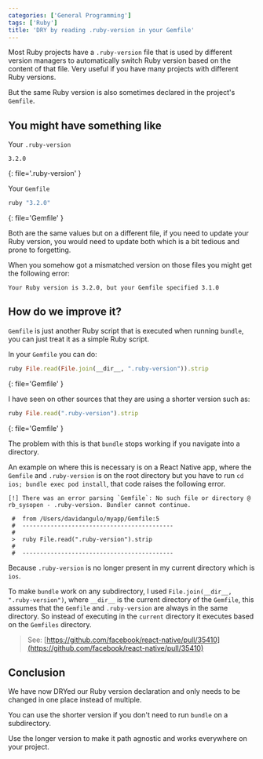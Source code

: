 ```yaml
---
categories: ['General Programming']
tags: ['Ruby']
title: 'DRY by reading .ruby-version in your Gemfile'
---
```

Most Ruby projects have a `.ruby-version` file that is used by different version managers to automatically switch Ruby version based on the content of that file. Very useful if you have many projects with different Ruby versions.

But the same Ruby version is also sometimes declared in the project's `Gemfile`.

## You might have something like

Your `.ruby-version`
```text
3.2.0
```
{: file='.ruby-version' }

Your `Gemfile`
```ruby
ruby "3.2.0"
```
{: file='Gemfile' }

Both are the same values but on a different file, if you need to update your Ruby version, you would need to update both which is a bit tedious and prone to forgetting.

When you somehow got a mismatched version on those files you might get the following error:
```text
Your Ruby version is 3.2.0, but your Gemfile specified 3.1.0
```

## How do we improve it?

`Gemfile` is just another Ruby script that is executed when running `bundle`, you can just treat it as a simple Ruby script.

In your `Gemfile` you can do:
```ruby
ruby File.read(File.join(__dir__, ".ruby-version")).strip
```
{: file='Gemfile' }

I have seen on other sources that they are using a shorter version such as:
```ruby
ruby File.read(".ruby-version").strip
```
{: file='Gemfile' }

The problem with this is that `bundle` stops working if you navigate into a directory. 

An example on where this is necessary is on a React Native app, where the `Gemfile` and `.ruby-version` is on the root directory but you have to run `cd ios; bundle exec pod install`, that code raises the following error.

```text
[!] There was an error parsing `Gemfile`: No such file or directory @ rb_sysopen - .ruby-version. Bundler cannot continue.

 #  from /Users/davidangulo/myapp/Gemfile:5
 #  -------------------------------------------
 #  
 >  ruby File.read(".ruby-version").strip
 #  
 #  -------------------------------------------
```

Because `.ruby-version` is no longer present in my current directory which is `ios`.

To make `bundle` work on any subdirectory, I used `File.join(__dir__, ".ruby-version")`, where `__dir__` is the current directory of the `Gemfile`, this assumes that the `Gemfile` and `.ruby-version` are always in the same directory. So instead of executing in the `current` directory it executes based on the `Gemfiles` directory.

> See: [https://github.com/facebook/react-native/pull/35410](https://github.com/facebook/react-native/pull/35410)

## Conclusion

We have now DRYed our Ruby version declaration and only needs to be changed in one place instead of multiple.

You can use the shorter version if you don't need to run `bundle` on a subdirectory.

Use the longer version to make it path agnostic and works everywhere on your project.
